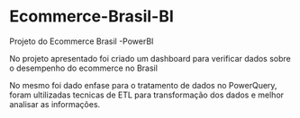 # Ecommerce-Brasil-BI
Projeto do Ecommerce Brasil -PowerBI

No projeto apresentado foi criado um dashboard para verificar dados sobre o desempenho do ecommerce no Brasil

No mesmo foi dado enfase para o tratamento de dados no PowerQuery, foram ultilizadas tecnicas de ETL para transformação dos dados e melhor analisar as informações.
